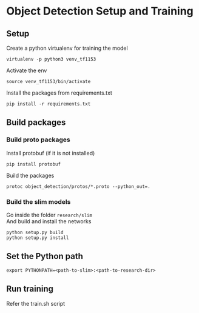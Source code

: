 # Object Detection Setup and Training

## Setup
Create a python virtualenv for training the model  
```
virtualenv -p python3 venv_tf1153
```
Activate the env
```
source venv_tf1153/bin/activate
```
Install the packages from requirements.txt
```
pip install -r requirements.txt
```

## Build packages

### Build proto packages
Install protobuf (if it is not installed)
```
pip install protobuf
```
Build the packages
```
protoc object_detection/protos/*.proto --python_out=.
```

### Build the slim models
Go inside the folder `research/slim`  
And build and install the networks
```
python setup.py build
python setup.py install
```

## Set the Python path
```
export PYTHONPATH=<path-to-slim>:<path-to-research-dir>
```

## Run training
Refer the train.sh script
